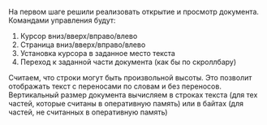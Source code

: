 На первом шаге решили реализовать открытие и просмотр документа.
Командами управления будут:
1. Курсор вниз/вверх/вправо/влево
1. Страница вниз/вверх/вправо/влево
1. Установка курсора в заданное место текста
1. Переход к заданной части документа (как бы по скроллбару)

Считаем, что строки могут быть произвольной высоты. Это позволит отображать текст с переносами по словам и без переносов.
Вертикальный размер документа вычисляем в строках текста (для тех частей, которые считаны в оперативную память) или в байтах (для частей, не считанных в оперативную память)
